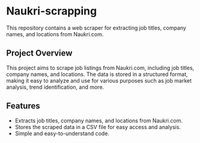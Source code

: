 # Naukri-scrapping
This repository contains a web scraper for extracting job titles, company names, and locations from Naukri.com.

## Project Overview

This project aims to scrape job listings from Naukri.com, including job titles, company names, and locations. The data is stored in a structured format, making it easy to analyze and use for various purposes such as job market analysis, trend identification, and more.

## Features

- Extracts job titles, company names, and locations from Naukri.com.
- Stores the scraped data in a CSV file for easy access and analysis.
- Simple and easy-to-understand code.


